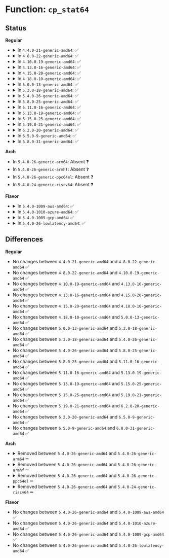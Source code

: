 # Function: <code>cp_stat64</code>

## Status
<b>Regular</b>
<ul>
<li>
<details>
<summary>In <code>4.4.0-21-generic-amd64</code>: ✅</summary>

```c
int cp_stat64(struct stat64 * ubuf, struct kstat * stat)
```

```json
{
  "name": "cp_stat64",
  "collision_type": "Unique Static",
  "inline_type": "No",
  "funcs": [
    {
      "addr": 18446744071579334912,
      "name": "cp_stat64",
      "external": false,
      "loc": "arch/x86/ia32/sys_ia32.c:70",
      "file": "arch/x86/ia32/sys_ia32.c",
      "inline": "seen, unknown",
      "caller_inline": [],
      "caller_func": [
        "arch/x86/ia32/sys_ia32.c:sys32_stat64",
        "arch/x86/ia32/sys_ia32.c:sys32_lstat64",
        "arch/x86/ia32/sys_ia32.c:sys32_fstat64",
        "arch/x86/ia32/sys_ia32.c:sys32_fstatat"
      ]
    }
  ],
  "symbols": [
    {
      "addr": 18446744071579334912,
      "name": "cp_stat64",
      "section": ".text",
      "bind": "STB_LOCAL",
      "size": 538
    }
  ]
}
```
</details>
</li>
<li>
<details>
<summary>In <code>4.8.0-22-generic-amd64</code>: ✅</summary>

```c
int cp_stat64(struct stat64 * ubuf, struct kstat * stat)
```

```json
{
  "name": "cp_stat64",
  "collision_type": "Unique Static",
  "inline_type": "No",
  "funcs": [
    {
      "addr": 18446744071579340272,
      "name": "cp_stat64",
      "external": false,
      "loc": "arch/x86/ia32/sys_ia32.c:70",
      "file": "arch/x86/ia32/sys_ia32.c",
      "inline": "seen, unknown",
      "caller_inline": [],
      "caller_func": [
        "arch/x86/ia32/sys_ia32.c:sys32_fstatat",
        "arch/x86/ia32/sys_ia32.c:sys32_fstat64",
        "arch/x86/ia32/sys_ia32.c:sys32_lstat64",
        "arch/x86/ia32/sys_ia32.c:sys32_stat64"
      ]
    }
  ],
  "symbols": [
    {
      "addr": 18446744071579340272,
      "name": "cp_stat64",
      "section": ".text",
      "bind": "STB_LOCAL",
      "size": 523
    }
  ]
}
```
</details>
</li>
<li>
<details>
<summary>In <code>4.10.0-19-generic-amd64</code>: ✅</summary>

```c
int cp_stat64(struct stat64 * ubuf, struct kstat * stat)
```

```json
{
  "name": "cp_stat64",
  "collision_type": "Unique Static",
  "inline_type": "No",
  "funcs": [
    {
      "addr": 18446744071579356128,
      "name": "cp_stat64",
      "external": false,
      "loc": "arch/x86/ia32/sys_ia32.c:70",
      "file": "arch/x86/ia32/sys_ia32.c",
      "inline": "seen, unknown",
      "caller_inline": [],
      "caller_func": [
        "arch/x86/ia32/sys_ia32.c:sys32_fstatat",
        "arch/x86/ia32/sys_ia32.c:sys32_fstat64",
        "arch/x86/ia32/sys_ia32.c:sys32_lstat64",
        "arch/x86/ia32/sys_ia32.c:sys32_stat64"
      ]
    }
  ],
  "symbols": [
    {
      "addr": 18446744071579356128,
      "name": "cp_stat64",
      "section": ".text",
      "bind": "STB_LOCAL",
      "size": 523
    }
  ]
}
```
</details>
</li>
<li>
<details>
<summary>In <code>4.13.0-16-generic-amd64</code>: ✅</summary>

```c
int cp_stat64(struct stat64 * ubuf, struct kstat * stat)
```

```json
{
  "name": "cp_stat64",
  "collision_type": "Unique Static",
  "inline_type": "No",
  "funcs": [
    {
      "addr": 18446744071579349888,
      "name": "cp_stat64",
      "external": false,
      "loc": "arch/x86/ia32/sys_ia32.c:70",
      "file": "arch/x86/ia32/sys_ia32.c",
      "inline": "seen, unknown",
      "caller_inline": [],
      "caller_func": [
        "arch/x86/ia32/sys_ia32.c:sys32_fstatat",
        "arch/x86/ia32/sys_ia32.c:sys32_fstat64",
        "arch/x86/ia32/sys_ia32.c:sys32_lstat64",
        "arch/x86/ia32/sys_ia32.c:sys32_stat64"
      ]
    }
  ],
  "symbols": [
    {
      "addr": 18446744071579349888,
      "name": "cp_stat64",
      "section": ".text",
      "bind": "STB_LOCAL",
      "size": 526
    }
  ]
}
```
</details>
</li>
<li>
<details>
<summary>In <code>4.15.0-20-generic-amd64</code>: ✅</summary>

```c
int cp_stat64(struct stat64 * ubuf, struct kstat * stat)
```

```json
{
  "name": "cp_stat64",
  "collision_type": "Unique Static",
  "inline_type": "No",
  "funcs": [
    {
      "addr": 18446744071579376256,
      "name": "cp_stat64",
      "external": false,
      "loc": "arch/x86/ia32/sys_ia32.c:71",
      "file": "arch/x86/ia32/sys_ia32.c",
      "inline": "seen, unknown",
      "caller_inline": [],
      "caller_func": [
        "arch/x86/ia32/sys_ia32.c:sys32_fstatat",
        "arch/x86/ia32/sys_ia32.c:sys32_fstat64",
        "arch/x86/ia32/sys_ia32.c:sys32_lstat64",
        "arch/x86/ia32/sys_ia32.c:sys32_stat64"
      ]
    }
  ],
  "symbols": [
    {
      "addr": 18446744071579376256,
      "name": "cp_stat64",
      "section": ".text",
      "bind": "STB_LOCAL",
      "size": 526
    }
  ]
}
```
</details>
</li>
<li>
<details>
<summary>In <code>4.18.0-10-generic-amd64</code>: ✅</summary>

```c
int cp_stat64(struct stat64 * ubuf, struct kstat * stat)
```

```json
{
  "name": "cp_stat64",
  "collision_type": "Unique Static",
  "inline_type": "No",
  "funcs": [
    {
      "addr": 18446744071579389392,
      "name": "cp_stat64",
      "external": false,
      "loc": "arch/x86/ia32/sys_ia32.c:72",
      "file": "arch/x86/ia32/sys_ia32.c",
      "inline": "seen, unknown",
      "caller_inline": [],
      "caller_func": [
        "arch/x86/ia32/sys_ia32.c:__do_compat_sys_x86_fstatat",
        "arch/x86/ia32/sys_ia32.c:__do_compat_sys_x86_fstat64",
        "arch/x86/ia32/sys_ia32.c:__do_compat_sys_x86_lstat64",
        "arch/x86/ia32/sys_ia32.c:__do_compat_sys_x86_stat64"
      ]
    }
  ],
  "symbols": [
    {
      "addr": 18446744071579389392,
      "name": "cp_stat64",
      "section": ".text",
      "bind": "STB_LOCAL",
      "size": 526
    }
  ]
}
```
</details>
</li>
<li>
<details>
<summary>In <code>5.0.0-13-generic-amd64</code>: ✅</summary>

```c
int cp_stat64(struct stat64 * ubuf, struct kstat * stat)
```

```json
{
  "name": "cp_stat64",
  "collision_type": "Unique Static",
  "inline_type": "No",
  "funcs": [
    {
      "addr": 18446744071579417248,
      "name": "cp_stat64",
      "external": false,
      "loc": "arch/x86/ia32/sys_ia32.c:72",
      "file": "arch/x86/ia32/sys_ia32.c",
      "inline": "seen, unknown",
      "caller_inline": [],
      "caller_func": [
        "arch/x86/ia32/sys_ia32.c:__do_compat_sys_x86_fstatat",
        "arch/x86/ia32/sys_ia32.c:__do_compat_sys_x86_fstat64",
        "arch/x86/ia32/sys_ia32.c:__do_compat_sys_x86_lstat64",
        "arch/x86/ia32/sys_ia32.c:__do_compat_sys_x86_stat64"
      ]
    }
  ],
  "symbols": [
    {
      "addr": 18446744071579417248,
      "name": "cp_stat64",
      "section": ".text",
      "bind": "STB_LOCAL",
      "size": 685
    }
  ]
}
```
</details>
</li>
<li>
<details>
<summary>In <code>5.3.0-18-generic-amd64</code>: ✅</summary>

```c
int cp_stat64(struct stat64 * ubuf, struct kstat * stat)
```

```json
{
  "name": "cp_stat64",
  "collision_type": "Unique Static",
  "inline_type": "No",
  "funcs": [
    {
      "addr": 18446744071579433120,
      "name": "cp_stat64",
      "external": false,
      "loc": "arch/x86/ia32/sys_ia32.c:72",
      "file": "arch/x86/ia32/sys_ia32.c",
      "inline": "seen, unknown",
      "caller_inline": [],
      "caller_func": [
        "arch/x86/ia32/sys_ia32.c:__do_compat_sys_x86_fstatat",
        "arch/x86/ia32/sys_ia32.c:__do_compat_sys_x86_fstat64",
        "arch/x86/ia32/sys_ia32.c:__do_compat_sys_x86_lstat64",
        "arch/x86/ia32/sys_ia32.c:__do_compat_sys_x86_stat64"
      ]
    }
  ],
  "symbols": [
    {
      "addr": 18446744071579433120,
      "name": "cp_stat64",
      "section": ".text",
      "bind": "STB_LOCAL",
      "size": 684
    }
  ]
}
```
</details>
</li>
<li>
<details>
<summary>In <code>5.4.0-26-generic-amd64</code>: ✅</summary>

```c
int cp_stat64(struct stat64 * ubuf, struct kstat * stat)
```

```json
{
  "name": "cp_stat64",
  "collision_type": "Unique Static",
  "inline_type": "No",
  "funcs": [
    {
      "addr": 18446744071579436288,
      "name": "cp_stat64",
      "external": false,
      "loc": "arch/x86/ia32/sys_ia32.c:72",
      "file": "arch/x86/ia32/sys_ia32.c",
      "inline": "seen, unknown",
      "caller_inline": [],
      "caller_func": [
        "arch/x86/ia32/sys_ia32.c:__do_compat_sys_x86_fstatat",
        "arch/x86/ia32/sys_ia32.c:__do_compat_sys_x86_fstat64",
        "arch/x86/ia32/sys_ia32.c:__do_compat_sys_x86_lstat64",
        "arch/x86/ia32/sys_ia32.c:__do_compat_sys_x86_stat64"
      ]
    }
  ],
  "symbols": [
    {
      "addr": 18446744071579436288,
      "name": "cp_stat64",
      "section": ".text",
      "bind": "STB_LOCAL",
      "size": 424
    }
  ]
}
```
</details>
</li>
<li>
<details>
<summary>In <code>5.8.0-25-generic-amd64</code>: ✅</summary>

```c
int cp_stat64(struct stat64 * ubuf, struct kstat * stat)
```

```json
{
  "name": "cp_stat64",
  "collision_type": "Unique Static",
  "inline_type": "No",
  "funcs": [
    {
      "addr": 18446744071579083568,
      "name": "cp_stat64",
      "external": false,
      "loc": "arch/x86/kernel/sys_ia32.c:132",
      "file": "arch/x86/kernel/sys_ia32.c",
      "inline": "seen, unknown",
      "caller_inline": [],
      "caller_func": [
        "arch/x86/kernel/sys_ia32.c:__do_compat_sys_ia32_fstatat64",
        "arch/x86/kernel/sys_ia32.c:__do_compat_sys_ia32_fstat64",
        "arch/x86/kernel/sys_ia32.c:__do_compat_sys_ia32_lstat64",
        "arch/x86/kernel/sys_ia32.c:__do_compat_sys_ia32_stat64"
      ]
    }
  ],
  "symbols": [
    {
      "addr": 18446744071579083568,
      "name": "cp_stat64",
      "section": ".text",
      "bind": "STB_LOCAL",
      "size": 333
    }
  ]
}
```
</details>
</li>
<li>
<details>
<summary>In <code>5.11.0-16-generic-amd64</code>: ✅</summary>

```c
int cp_stat64(struct stat64 * ubuf, struct kstat * stat)
```

```json
{
  "name": "cp_stat64",
  "collision_type": "Unique Static",
  "inline_type": "No",
  "funcs": [
    {
      "addr": 18446744071579085616,
      "name": "cp_stat64",
      "external": false,
      "loc": "arch/x86/kernel/sys_ia32.c:132",
      "file": "arch/x86/kernel/sys_ia32.c",
      "inline": "seen, unknown",
      "caller_inline": [],
      "caller_func": [
        "arch/x86/kernel/sys_ia32.c:__do_compat_sys_ia32_fstatat64",
        "arch/x86/kernel/sys_ia32.c:__do_compat_sys_ia32_fstat64",
        "arch/x86/kernel/sys_ia32.c:__do_compat_sys_ia32_lstat64",
        "arch/x86/kernel/sys_ia32.c:__do_compat_sys_ia32_stat64"
      ]
    }
  ],
  "symbols": [
    {
      "addr": 18446744071579085616,
      "name": "cp_stat64",
      "section": ".text",
      "bind": "STB_LOCAL",
      "size": 371
    }
  ]
}
```
</details>
</li>
<li>
<details>
<summary>In <code>5.13.0-19-generic-amd64</code>: ✅</summary>

```c
int cp_stat64(struct stat64 * ubuf, struct kstat * stat)
```

```json
{
  "name": "cp_stat64",
  "collision_type": "Unique Static",
  "inline_type": "No",
  "funcs": [
    {
      "addr": 18446744071579092272,
      "name": "cp_stat64",
      "external": false,
      "loc": "arch/x86/kernel/sys_ia32.c:132",
      "file": "arch/x86/kernel/sys_ia32.c",
      "inline": "seen, unknown",
      "caller_inline": [],
      "caller_func": [
        "arch/x86/kernel/sys_ia32.c:__do_compat_sys_ia32_fstatat64",
        "arch/x86/kernel/sys_ia32.c:__do_compat_sys_ia32_fstat64",
        "arch/x86/kernel/sys_ia32.c:__do_compat_sys_ia32_lstat64",
        "arch/x86/kernel/sys_ia32.c:__do_compat_sys_ia32_stat64"
      ]
    }
  ],
  "symbols": [
    {
      "addr": 18446744071579092272,
      "name": "cp_stat64",
      "section": ".text",
      "bind": "STB_LOCAL",
      "size": 336
    }
  ]
}
```
</details>
</li>
<li>
<details>
<summary>In <code>5.15.0-25-generic-amd64</code>: ✅</summary>

```c
int cp_stat64(struct stat64 * ubuf, struct kstat * stat)
```

```json
{
  "name": "cp_stat64",
  "collision_type": "Unique Static",
  "inline_type": "No",
  "funcs": [
    {
      "addr": 18446744071579115568,
      "name": "cp_stat64",
      "external": false,
      "loc": "arch/x86/kernel/sys_ia32.c:132",
      "file": "arch/x86/kernel/sys_ia32.c",
      "inline": "seen, unknown",
      "caller_inline": [],
      "caller_func": [
        "arch/x86/kernel/sys_ia32.c:__do_compat_sys_ia32_fstatat64",
        "arch/x86/kernel/sys_ia32.c:__do_compat_sys_ia32_fstat64",
        "arch/x86/kernel/sys_ia32.c:__do_compat_sys_ia32_lstat64",
        "arch/x86/kernel/sys_ia32.c:__do_compat_sys_ia32_stat64"
      ]
    }
  ],
  "symbols": [
    {
      "addr": 18446744071579115568,
      "name": "cp_stat64",
      "section": ".text",
      "bind": "STB_LOCAL",
      "size": 336
    }
  ]
}
```
</details>
</li>
<li>
<details>
<summary>In <code>5.19.0-21-generic-amd64</code>: ✅</summary>

```c
int cp_stat64(struct stat64 * ubuf, struct kstat * stat)
```

```json
{
  "name": "cp_stat64",
  "collision_type": "Unique Static",
  "inline_type": "No",
  "funcs": [
    {
      "addr": 18446744071579147552,
      "name": "cp_stat64",
      "external": false,
      "loc": "arch/x86/kernel/sys_ia32.c:132",
      "file": "arch/x86/kernel/sys_ia32.c",
      "inline": "seen, unknown",
      "caller_inline": [],
      "caller_func": [
        "arch/x86/kernel/sys_ia32.c:__do_compat_sys_ia32_fstatat64",
        "arch/x86/kernel/sys_ia32.c:__do_compat_sys_ia32_fstat64",
        "arch/x86/kernel/sys_ia32.c:__do_compat_sys_ia32_lstat64",
        "arch/x86/kernel/sys_ia32.c:__do_compat_sys_ia32_stat64"
      ]
    }
  ],
  "symbols": [
    {
      "addr": 18446744071579147552,
      "name": "cp_stat64",
      "section": ".text",
      "bind": "STB_LOCAL",
      "size": 353
    }
  ]
}
```
</details>
</li>
<li>
<details>
<summary>In <code>6.2.0-20-generic-amd64</code>: ✅</summary>

```c
int cp_stat64(struct stat64 * ubuf, struct kstat * stat)
```

```json
{
  "name": "cp_stat64",
  "collision_type": "Unique Static",
  "inline_type": "No",
  "funcs": [
    {
      "addr": 18446744071579193088,
      "name": "cp_stat64",
      "external": false,
      "loc": "arch/x86/kernel/sys_ia32.c:132",
      "file": "arch/x86/kernel/sys_ia32.c",
      "inline": "seen, unknown",
      "caller_inline": [],
      "caller_func": [
        "arch/x86/kernel/sys_ia32.c:__do_compat_sys_ia32_fstatat64",
        "arch/x86/kernel/sys_ia32.c:__do_compat_sys_ia32_fstat64",
        "arch/x86/kernel/sys_ia32.c:__do_compat_sys_ia32_lstat64",
        "arch/x86/kernel/sys_ia32.c:__do_compat_sys_ia32_stat64"
      ]
    }
  ],
  "symbols": [
    {
      "addr": 18446744071579193088,
      "name": "cp_stat64",
      "section": ".text",
      "bind": "STB_LOCAL",
      "size": 355
    }
  ]
}
```
</details>
</li>
<li>
<details>
<summary>In <code>6.5.0-9-generic-amd64</code>: ✅</summary>

```c
int cp_stat64(struct stat64 * ubuf, struct kstat * stat)
```

```json
{
  "name": "cp_stat64",
  "collision_type": "Unique Static",
  "inline_type": "No",
  "funcs": [
    {
      "addr": 18446744071579197744,
      "name": "cp_stat64",
      "external": false,
      "loc": "arch/x86/kernel/sys_ia32.c:132",
      "file": "arch/x86/kernel/sys_ia32.c",
      "inline": "seen, unknown",
      "caller_inline": [],
      "caller_func": [
        "arch/x86/kernel/sys_ia32.c:__do_compat_sys_ia32_fstatat64",
        "arch/x86/kernel/sys_ia32.c:__do_compat_sys_ia32_fstat64",
        "arch/x86/kernel/sys_ia32.c:__do_compat_sys_ia32_lstat64",
        "arch/x86/kernel/sys_ia32.c:__do_compat_sys_ia32_stat64"
      ]
    }
  ],
  "symbols": [
    {
      "addr": 18446744071579197744,
      "name": "cp_stat64",
      "section": ".text",
      "bind": "STB_LOCAL",
      "size": 334
    }
  ]
}
```
</details>
</li>
<li>
<details>
<summary>In <code>6.8.0-31-generic-amd64</code>: ✅</summary>

```c
int cp_stat64(struct stat64 * ubuf, struct kstat * stat)
```

```json
{
  "name": "cp_stat64",
  "collision_type": "Unique Static",
  "inline_type": "No",
  "funcs": [
    {
      "addr": 18446744071579227008,
      "name": "cp_stat64",
      "external": false,
      "loc": "arch/x86/kernel/sys_ia32.c:132",
      "file": "arch/x86/kernel/sys_ia32.c",
      "inline": "seen, unknown",
      "caller_inline": [],
      "caller_func": [
        "arch/x86/kernel/sys_ia32.c:__do_compat_sys_ia32_fstatat64",
        "arch/x86/kernel/sys_ia32.c:__do_compat_sys_ia32_fstat64",
        "arch/x86/kernel/sys_ia32.c:__do_compat_sys_ia32_lstat64",
        "arch/x86/kernel/sys_ia32.c:__do_compat_sys_ia32_stat64"
      ]
    }
  ],
  "symbols": [
    {
      "addr": 18446744071579227008,
      "name": "cp_stat64",
      "section": ".text",
      "bind": "STB_LOCAL",
      "size": 334
    }
  ]
}
```
</details>
</li>
</ul>
<b>Arch</b>
<ul>
<li>
In <code>5.4.0-26-generic-arm64</code>: Absent ❓
</li>
<li>
In <code>5.4.0-26-generic-armhf</code>: Absent ❓
</li>
<li>
In <code>5.4.0-26-generic-ppc64el</code>: Absent ❓
</li>
<li>
In <code>5.4.0-24-generic-riscv64</code>: Absent ❓
</li>
</ul>
<b>Flavor</b>
<ul>
<li>
<details>
<summary>In <code>5.4.0-1009-aws-amd64</code>: ✅</summary>

```c
int cp_stat64(struct stat64 * ubuf, struct kstat * stat)
```

```json
{
  "name": "cp_stat64",
  "collision_type": "Unique Static",
  "inline_type": "No",
  "funcs": [
    {
      "addr": 18446744071579432128,
      "name": "cp_stat64",
      "external": false,
      "loc": "arch/x86/ia32/sys_ia32.c:72",
      "file": "arch/x86/ia32/sys_ia32.c",
      "inline": "seen, unknown",
      "caller_inline": [],
      "caller_func": [
        "arch/x86/ia32/sys_ia32.c:__do_compat_sys_x86_fstatat",
        "arch/x86/ia32/sys_ia32.c:__do_compat_sys_x86_fstat64",
        "arch/x86/ia32/sys_ia32.c:__do_compat_sys_x86_lstat64",
        "arch/x86/ia32/sys_ia32.c:__do_compat_sys_x86_stat64"
      ]
    }
  ],
  "symbols": [
    {
      "addr": 18446744071579432128,
      "name": "cp_stat64",
      "section": ".text",
      "bind": "STB_LOCAL",
      "size": 424
    }
  ]
}
```
</details>
</li>
<li>
<details>
<summary>In <code>5.4.0-1010-azure-amd64</code>: ✅</summary>

```c
int cp_stat64(struct stat64 * ubuf, struct kstat * stat)
```

```json
{
  "name": "cp_stat64",
  "collision_type": "Unique Static",
  "inline_type": "No",
  "funcs": [
    {
      "addr": 18446744071579361232,
      "name": "cp_stat64",
      "external": false,
      "loc": "arch/x86/ia32/sys_ia32.c:72",
      "file": "arch/x86/ia32/sys_ia32.c",
      "inline": "seen, unknown",
      "caller_inline": [],
      "caller_func": [
        "arch/x86/ia32/sys_ia32.c:__do_compat_sys_x86_fstatat",
        "arch/x86/ia32/sys_ia32.c:__do_compat_sys_x86_fstat64",
        "arch/x86/ia32/sys_ia32.c:__do_compat_sys_x86_lstat64",
        "arch/x86/ia32/sys_ia32.c:__do_compat_sys_x86_stat64"
      ]
    }
  ],
  "symbols": [
    {
      "addr": 18446744071579361232,
      "name": "cp_stat64",
      "section": ".text",
      "bind": "STB_LOCAL",
      "size": 424
    }
  ]
}
```
</details>
</li>
<li>
<details>
<summary>In <code>5.4.0-1009-gcp-amd64</code>: ✅</summary>

```c
int cp_stat64(struct stat64 * ubuf, struct kstat * stat)
```

```json
{
  "name": "cp_stat64",
  "collision_type": "Unique Static",
  "inline_type": "No",
  "funcs": [
    {
      "addr": 18446744071579432048,
      "name": "cp_stat64",
      "external": false,
      "loc": "arch/x86/ia32/sys_ia32.c:72",
      "file": "arch/x86/ia32/sys_ia32.c",
      "inline": "seen, unknown",
      "caller_inline": [],
      "caller_func": [
        "arch/x86/ia32/sys_ia32.c:__do_compat_sys_x86_fstatat",
        "arch/x86/ia32/sys_ia32.c:__do_compat_sys_x86_fstat64",
        "arch/x86/ia32/sys_ia32.c:__do_compat_sys_x86_lstat64",
        "arch/x86/ia32/sys_ia32.c:__do_compat_sys_x86_stat64"
      ]
    }
  ],
  "symbols": [
    {
      "addr": 18446744071579432048,
      "name": "cp_stat64",
      "section": ".text",
      "bind": "STB_LOCAL",
      "size": 424
    }
  ]
}
```
</details>
</li>
<li>
<details>
<summary>In <code>5.4.0-26-lowlatency-amd64</code>: ✅</summary>

```c
int cp_stat64(struct stat64 * ubuf, struct kstat * stat)
```

```json
{
  "name": "cp_stat64",
  "collision_type": "Unique Static",
  "inline_type": "No",
  "funcs": [
    {
      "addr": 18446744071579441232,
      "name": "cp_stat64",
      "external": false,
      "loc": "arch/x86/ia32/sys_ia32.c:72",
      "file": "arch/x86/ia32/sys_ia32.c",
      "inline": "seen, unknown",
      "caller_inline": [],
      "caller_func": [
        "arch/x86/ia32/sys_ia32.c:__do_compat_sys_x86_fstatat",
        "arch/x86/ia32/sys_ia32.c:__do_compat_sys_x86_fstat64",
        "arch/x86/ia32/sys_ia32.c:__do_compat_sys_x86_lstat64",
        "arch/x86/ia32/sys_ia32.c:__do_compat_sys_x86_stat64"
      ]
    }
  ],
  "symbols": [
    {
      "addr": 18446744071579441232,
      "name": "cp_stat64",
      "section": ".text",
      "bind": "STB_LOCAL",
      "size": 424
    }
  ]
}
```
</details>
</li>
</ul>

## Differences
<b>Regular</b>
<ul>
<li>
No changes between <code>4.4.0-21-generic-amd64</code> and <code>4.8.0-22-generic-amd64</code> ✅
</li>
<li>
No changes between <code>4.8.0-22-generic-amd64</code> and <code>4.10.0-19-generic-amd64</code> ✅
</li>
<li>
No changes between <code>4.10.0-19-generic-amd64</code> and <code>4.13.0-16-generic-amd64</code> ✅
</li>
<li>
No changes between <code>4.13.0-16-generic-amd64</code> and <code>4.15.0-20-generic-amd64</code> ✅
</li>
<li>
No changes between <code>4.15.0-20-generic-amd64</code> and <code>4.18.0-10-generic-amd64</code> ✅
</li>
<li>
No changes between <code>4.18.0-10-generic-amd64</code> and <code>5.0.0-13-generic-amd64</code> ✅
</li>
<li>
No changes between <code>5.0.0-13-generic-amd64</code> and <code>5.3.0-18-generic-amd64</code> ✅
</li>
<li>
No changes between <code>5.3.0-18-generic-amd64</code> and <code>5.4.0-26-generic-amd64</code> ✅
</li>
<li>
No changes between <code>5.4.0-26-generic-amd64</code> and <code>5.8.0-25-generic-amd64</code> ✅
</li>
<li>
No changes between <code>5.8.0-25-generic-amd64</code> and <code>5.11.0-16-generic-amd64</code> ✅
</li>
<li>
No changes between <code>5.11.0-16-generic-amd64</code> and <code>5.13.0-19-generic-amd64</code> ✅
</li>
<li>
No changes between <code>5.13.0-19-generic-amd64</code> and <code>5.15.0-25-generic-amd64</code> ✅
</li>
<li>
No changes between <code>5.15.0-25-generic-amd64</code> and <code>5.19.0-21-generic-amd64</code> ✅
</li>
<li>
No changes between <code>5.19.0-21-generic-amd64</code> and <code>6.2.0-20-generic-amd64</code> ✅
</li>
<li>
No changes between <code>6.2.0-20-generic-amd64</code> and <code>6.5.0-9-generic-amd64</code> ✅
</li>
<li>
No changes between <code>6.5.0-9-generic-amd64</code> and <code>6.8.0-31-generic-amd64</code> ✅
</li>
</ul>
<b>Arch</b>
<ul>
<li>
<details>
<summary>Removed between <code>5.4.0-26-generic-amd64</code> and <code>5.4.0-26-generic-arm64</code> ➖</summary>

```c
int cp_stat64(struct stat64 * ubuf, struct kstat * stat)
```
</details>
</li>
<li>
<details>
<summary>Removed between <code>5.4.0-26-generic-amd64</code> and <code>5.4.0-26-generic-armhf</code> ➖</summary>

```c
int cp_stat64(struct stat64 * ubuf, struct kstat * stat)
```
</details>
</li>
<li>
<details>
<summary>Removed between <code>5.4.0-26-generic-amd64</code> and <code>5.4.0-26-generic-ppc64el</code> ➖</summary>

```c
int cp_stat64(struct stat64 * ubuf, struct kstat * stat)
```
</details>
</li>
<li>
<details>
<summary>Removed between <code>5.4.0-26-generic-amd64</code> and <code>5.4.0-24-generic-riscv64</code> ➖</summary>

```c
int cp_stat64(struct stat64 * ubuf, struct kstat * stat)
```
</details>
</li>
</ul>
<b>Flavor</b>
<ul>
<li>
No changes between <code>5.4.0-26-generic-amd64</code> and <code>5.4.0-1009-aws-amd64</code> ✅
</li>
<li>
No changes between <code>5.4.0-26-generic-amd64</code> and <code>5.4.0-1010-azure-amd64</code> ✅
</li>
<li>
No changes between <code>5.4.0-26-generic-amd64</code> and <code>5.4.0-1009-gcp-amd64</code> ✅
</li>
<li>
No changes between <code>5.4.0-26-generic-amd64</code> and <code>5.4.0-26-lowlatency-amd64</code> ✅
</li>
</ul>
